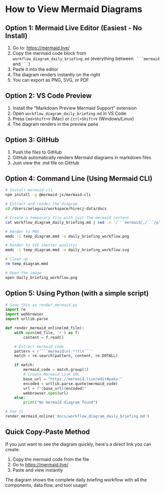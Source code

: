 # How to View Mermaid Diagrams

## Option 1: Mermaid Live Editor (Easiest - No Install)

1. Go to: https://mermaid.live/
2. Copy the mermaid code block from `workflow_diagram_daily_briefing.md` (everything between ` ```mermaid` and ` ``` `)
3. Paste it into the editor
4. The diagram renders instantly on the right
5. You can export as PNG, SVG, or PDF

## Option 2: VS Code Preview

1. Install the "Markdown Preview Mermaid Support" extension
2. Open `workflow_diagram_daily_briefing.md` in VS Code
3. Press `Cmd+Shift+V` (Mac) or `Ctrl+Shift+V` (Windows/Linux)
4. The diagram renders in the preview pane

## Option 3: GitHub

1. Push the files to GitHub
2. GitHub automatically renders Mermaid diagrams in markdown files
3. Just view the .md file on GitHub

## Option 4: Command Line (Using Mermaid CLI)

```bash
# Install mermaid-cli
npm install -g @mermaid-js/mermaid-cli

# Extract and render the diagram
cd /Users/aelaguiz/workspace/hirecj-data/docs

# Create a temporary file with just the mermaid content
cat workflow_diagram_daily_briefing.md | sed -n '/```mermaid/,/```/p' | sed '1d;$d' > temp_diagram.mmd

# Render to PNG
mmdc -i temp_diagram.mmd -o daily_briefing_workflow.png

# Render to SVG (better quality)
mmdc -i temp_diagram.mmd -o daily_briefing_workflow.svg

# Clean up
rm temp_diagram.mmd

# Open the image
open daily_briefing_workflow.png
```

## Option 5: Using Python (with a simple script)

```python
# Save this as render_mermaid.py
import re
import webbrowser
import urllib.parse

def render_mermaid_online(md_file):
    with open(md_file, 'r') as f:
        content = f.read()

    # Extract mermaid code
    pattern = r'```mermaid\n(.*?)\n```'
    match = re.search(pattern, content, re.DOTALL)

    if match:
        mermaid_code = match.group(1)
        # Create Mermaid Live URL
        base_url = "https://mermaid.live/edit#pako:"
        encoded = urllib.parse.quote(mermaid_code)
        url = f"{base_url}{encoded}"
        webbrowser.open(url)
    else:
        print("No mermaid diagram found")

# Use it
render_mermaid_online('docs/workflow_diagram_daily_briefing.md')
```

## Quick Copy-Paste Method

If you just want to see the diagram quickly, here's a direct link you can create:

1. Copy the mermaid code from the file
2. Go to https://mermaid.live/
3. Paste and view instantly

The diagram shows the complete daily briefing workflow with all the components, data flow, and tool usage!
